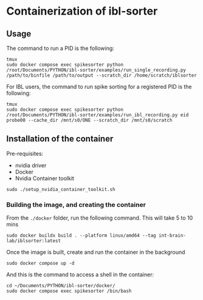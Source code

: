 # Containerization of ibl-sorter

## Usage

The command to run a PID is the following:
```shell
tmux
sudo docker compose exec spikesorter python /root/Documents/PYTHON/ibl-sorter/examples/run_single_recording.py /path/to/binfile /path/to/output --scratch_dir /home/scratch/iblsorter
```

 
For IBL users, the command to run spike sorting for a registered PID is the following:
```shell
tmux
sudo docker compose exec spikesorter python /root/Documents/PYTHON/ibl-sorter/examples/run_ibl_recording.py eid probe00 --cache_dir /mnt/s0/ONE --scratch_dir /mnt/s0/scratch
```

## Installation of the container

Pre-requisites:
- nvidia driver
- Docker
- Nvidia Container toolkit

```
sudo ./setup_nvidia_container_toolkit.sh
```

### Building the image, and creating the container

From the `./docker` folder, run the following command. This will take 5 to 10 mins
```shell
sudo docker buildx build . --platform linux/amd64 --tag int-brain-lab/iblsorter:latest
```
Once the image is built, create and run the container in the background
```shell
sudo docker compose up -d 
```

And this is the command to access a shell in the container:
```shell
cd ~/Documents/PYTHON/ibl-sorter/docker/
sudo docker compose exec spikesorter /bin/bash
``` 



